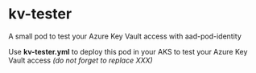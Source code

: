 # kv-tester
A small pod to test your Azure Key Vault access with aad-pod-identity

Use **kv-tester.yml** to deploy this pod in your AKS to test your Azure Key Vault access *(do not forget to replace XXX)*
